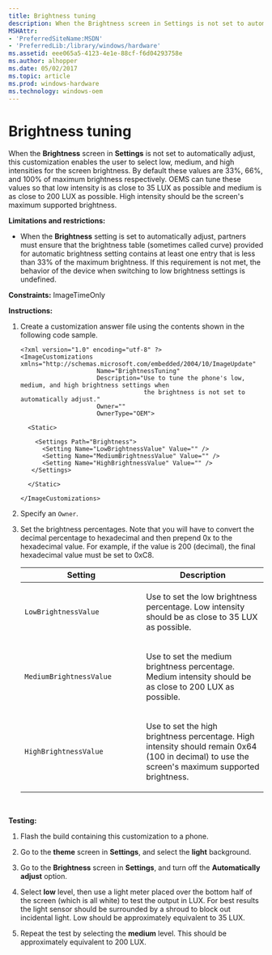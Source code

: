 ```yaml
---
title: Brightness tuning
description: When the Brightness screen in Settings is not set to automatically adjust, this customization enables the user to select low, medium, and high intensities for the screen brightness.
MSHAttr:
- 'PreferredSiteName:MSDN'
- 'PreferredLib:/library/windows/hardware'
ms.assetid: eee065a5-4123-4e1e-88cf-f6d04293758e
ms.author: alhopper
ms.date: 05/02/2017
ms.topic: article
ms.prod: windows-hardware
ms.technology: windows-oem
---
```


# Brightness tuning


When the **Brightness** screen in **Settings** is not set to automatically adjust, this customization enables the user to select low, medium, and high intensities for the screen brightness. By default these values are 33%, 66%, and 100% of maximum brightness respectively. OEMS can tune these values so that low intensity is as close to 35 LUX as possible and medium is as close to 200 LUX as possible. High intensity should be the screen's maximum supported brightness.

**Limitations and restrictions:**

-   When the **Brightness** setting is set to automatically adjust, partners must ensure that the brightness table (sometimes called curve) provided for automatic brightness setting contains at least one entry that is less than 33% of the maximum brightness. If this requirement is not met, the behavior of the device when switching to low brightness settings is undefined.

<a href="" id="constraints---imagetimeonly"></a>**Constraints:** ImageTimeOnly  

<a href="" id="instructions-"></a>**Instructions:**  
1.  Create a customization answer file using the contents shown in the following code sample.

    ```
    <?xml version="1.0" encoding="utf-8" ?>  
    <ImageCustomizations xmlns="http://schemas.microsoft.com/embedded/2004/10/ImageUpdate"  
                         Name="BrightnessTuning"  
                         Description="Use to tune the phone's low, medium, and high brightness settings when 
                                      the brightness is not set to automatically adjust."  
                         Owner=""  
                         OwnerType="OEM"> 
      
      <Static>  

        <Settings Path="Brightness">  
          <Setting Name="LowBrightnessValue" Value="" /> 
          <Setting Name="MediumBrightnessValue" Value="" />
          <Setting Name="HighBrightnessValue" Value="" />
       </Settings>  

      </Static>

    </ImageCustomizations>
    ```

2.  Specify an `Owner`.

3.  Set the brightness percentages. Note that you will have to convert the decimal percentage to hexadecimal and then prepend 0x to the hexadecimal value. For example, if the value is 200 (decimal), the final hexadecimal value must be set to 0xC8.

    <table>
    <colgroup>
    <col width="50%" />
    <col width="50%" />
    </colgroup>
    <thead>
    <tr class="header">
    <th>Setting</th>
    <th>Description</th>
    </tr>
    </thead>
    <tbody>
    <tr class="odd">
    <td><p><code>LowBrightnessValue</code></p></td>
    <td><p>Use to set the low brightness percentage. Low intensity should be as close to 35 LUX as possible.</p></td>
    </tr>
    <tr class="even">
    <td><p><code>MediumBrightnessValue</code></p></td>
    <td><p>Use to set the medium brightness percentage. Medium intensity should be as close to 200 LUX as possible.</p></td>
    </tr>
    <tr class="odd">
    <td><p><code>HighBrightnessValue</code></p></td>
    <td><p>Use to set the high brightness percentage. High intensity should remain 0x64 (100 in decimal) to use the screen's maximum supported brightness.</p></td>
    </tr>
    </tbody>
    </table>

     

<a href="" id="testing-"></a>**Testing:**  
1.  Flash the build containing this customization to a phone.

2.  Go to the **theme** screen in **Settings**, and select the **light** background.

3.  Go to the **Brightness** screen in **Settings**, and turn off the **Automatically adjust** option.

4.  Select **low** level, then use a light meter placed over the bottom half of the screen (which is all white) to test the output in LUX. For best results the light sensor should be surrounded by a shroud to block out incidental light. Low should be approximately equivalent to 35 LUX.

5.  Repeat the test by selecting the **medium** level. This should be approximately equivalent to 200 LUX.

 

 






